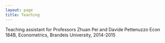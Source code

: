 ```yaml
---
layout: page
title: Teaching
---
```


Teaching assistant for Professors Zhuan Pei and Davide Pettenuzzo
Econ 184B, Econometrics, Brandeis University, 2014-2015
